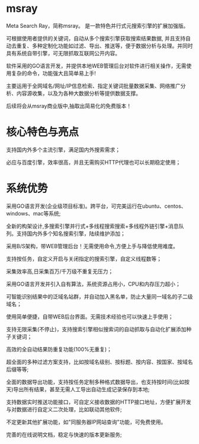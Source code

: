 # msray
Meta Search Ray，简称msray。 是一款特色并行式元搜索引擎的扩展加强版。

可根据使用者提供的关键词，自动从多个搜索引擎获取搜索结果数据, 并且支持自动去重复、多种定制化功能如过滤、导出、推送等，便于数据分析与处理。并同时具有系统自带引擎，可无限抓取互联网公开内容。

软件采用的GO语言开发，并提供本地WEB管理后台对软件进行相关操作，无需使用复杂的命令，功能强大且简单易上手!

主要运用于全网域名/网址/IP信息检索、指定关键词批量数据采集、网络推广分析、内容源收集，以及为各种大数据分析等提供数据支撑。

后续将会从msray商业版中,抽取出简易化的免费版本！


# 核心特色与亮点

支持国内外多个主流引擎，满足国内外搜索需求；

必应与百度引擎，效率很高，并且无需购买HTTP代理也可以长期稳定使用；


# 系统优势
采用GO语言开发(企业级项目标准)。跨平台，可完美运行在ubuntu、centos、windows、mac等系统;

全新的构架设计,多搜索引擎并行式+多线程搜索搜索+多线程外链引擎+消息队列。支持国内外多个知名搜索引擎，陆续维护添加；

采用B/S架构，带WEB管理后台！无需使用命令,方便上手与降低使用难度。

支持按任务，自定义开启与关闭指定的搜索引擎，自定义线程数等；

采集效率高,日采集百万/千万级不重复无压力；

采用GO语言开发并引入自有算法，系统资源占用小，CPU和内存压力超小；

可智能识别结果中的泛域名站群，并自动加入黑名单，防止大量同一域名的子二级域名；

使用简单便捷，自带WEB后台界面。无需技术经验也可以快速上手使用；

支持无限采集(不停止)，支持搜索引擎相似搜索词的自动抓取与自动化扩展添加种子关键词；

高效的全自动结果防重复功能(100%无重复)；

超全面的多种过滤方案支持，比如按域名级别、按标题、按内容、按国家、按域名后缀等等;

全面的数据导出功能，支持按任务定制多种格式数据导出，也支持按时间(比如按天)导出所有结果，甚至无需人工导出自动生成记录保存到本地;

支持数据实时推送功能接口，可自定义接收数据的HTTP接口地址，方便扩展开发与对数据进行自定义二次处理，比如联动其他软件;

不定更新其他扩展功能，如"同服务器IP网站查询"功能，可免费使用。

完善的在线说明文档，稳定与快速的版本更新服务;
